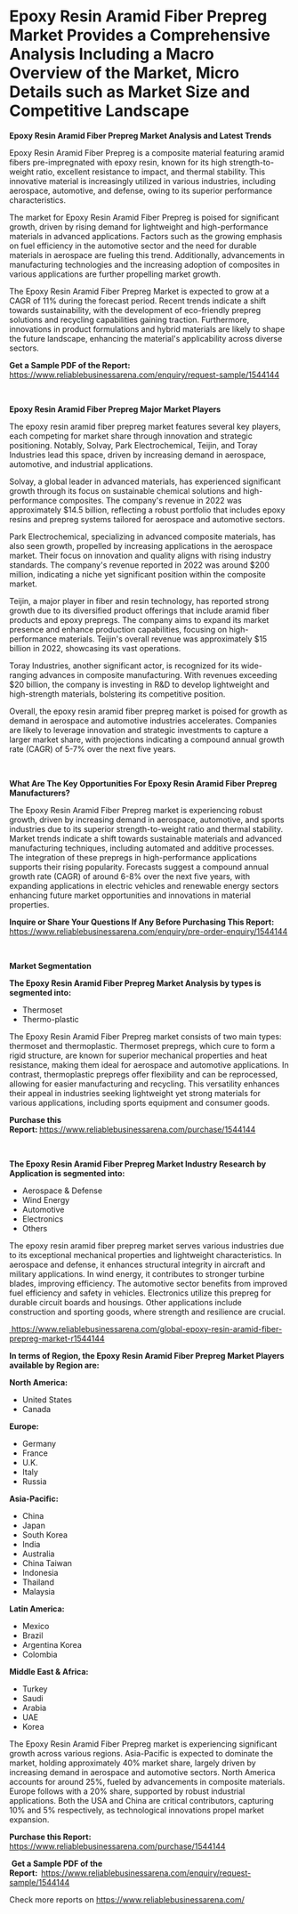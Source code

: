 <p><h1>Epoxy Resin Aramid Fiber Prepreg Market Provides a Comprehensive Analysis Including a Macro Overview of the Market, Micro Details such as Market Size and Competitive Landscape</h1></p><p><strong>Epoxy Resin Aramid Fiber Prepreg Market Analysis and Latest Trends</strong></p>
<p><p>Epoxy Resin Aramid Fiber Prepreg is a composite material featuring aramid fibers pre-impregnated with epoxy resin, known for its high strength-to-weight ratio, excellent resistance to impact, and thermal stability. This innovative material is increasingly utilized in various industries, including aerospace, automotive, and defense, owing to its superior performance characteristics.</p><p>The market for Epoxy Resin Aramid Fiber Prepreg is poised for significant growth, driven by rising demand for lightweight and high-performance materials in advanced applications. Factors such as the growing emphasis on fuel efficiency in the automotive sector and the need for durable materials in aerospace are fueling this trend. Additionally, advancements in manufacturing technologies and the increasing adoption of composites in various applications are further propelling market growth.</p><p>The Epoxy Resin Aramid Fiber Prepreg Market is expected to grow at a CAGR of 11% during the forecast period. Recent trends indicate a shift towards sustainability, with the development of eco-friendly prepreg solutions and recycling capabilities gaining traction. Furthermore, innovations in product formulations and hybrid materials are likely to shape the future landscape, enhancing the material's applicability across diverse sectors.</p></p>
<p><strong>Get a Sample PDF of the Report:&nbsp;</strong> <a href="https://www.reliablebusinessarena.com/enquiry/request-sample/1544144?utm_campaign=3531&utm_medium=2&utm_source=Github&utm_content=ia&utm_term=02042025&utm_id=epoxy-resin-aramid-fiber-prepreg">https://www.reliablebusinessarena.com/enquiry/request-sample/1544144</a></p>
<p>&nbsp;</p>
<p><strong>Epoxy Resin Aramid Fiber Prepreg Major Market Players</strong></p>
<p><p>The epoxy resin aramid fiber prepreg market features several key players, each competing for market share through innovation and strategic positioning. Notably, Solvay, Park Electrochemical, Teijin, and Toray Industries lead this space, driven by increasing demand in aerospace, automotive, and industrial applications.</p><p>Solvay, a global leader in advanced materials, has experienced significant growth through its focus on sustainable chemical solutions and high-performance composites. The company's revenue in 2022 was approximately $14.5 billion, reflecting a robust portfolio that includes epoxy resins and prepreg systems tailored for aerospace and automotive sectors.</p><p>Park Electrochemical, specializing in advanced composite materials, has also seen growth, propelled by increasing applications in the aerospace market. Their focus on innovation and quality aligns with rising industry standards. The company's revenue reported in 2022 was around $200 million, indicating a niche yet significant position within the composite market.</p><p>Teijin, a major player in fiber and resin technology, has reported strong growth due to its diversified product offerings that include aramid fiber products and epoxy prepregs. The company aims to expand its market presence and enhance production capabilities, focusing on high-performance materials. Teijin's overall revenue was approximately $15 billion in 2022, showcasing its vast operations.</p><p>Toray Industries, another significant actor, is recognized for its wide-ranging advances in composite manufacturing. With revenues exceeding $20 billion, the company is investing in R&D to develop lightweight and high-strength materials, bolstering its competitive position.</p><p>Overall, the epoxy resin aramid fiber prepreg market is poised for growth as demand in aerospace and automotive industries accelerates. Companies are likely to leverage innovation and strategic investments to capture a larger market share, with projections indicating a compound annual growth rate (CAGR) of 5-7% over the next five years.</p></p>
<p>&nbsp;</p>
<p><strong>What Are The Key Opportunities For Epoxy Resin Aramid Fiber Prepreg Manufacturers?</strong></p>
<p><p>The Epoxy Resin Aramid Fiber Prepreg market is experiencing robust growth, driven by increasing demand in aerospace, automotive, and sports industries due to its superior strength-to-weight ratio and thermal stability. Market trends indicate a shift towards sustainable materials and advanced manufacturing techniques, including automated and additive processes. The integration of these prepregs in high-performance applications supports their rising popularity. Forecasts suggest a compound annual growth rate (CAGR) of around 6-8% over the next five years, with expanding applications in electric vehicles and renewable energy sectors enhancing future market opportunities and innovations in material properties.</p></p>
<p><strong>Inquire or Share Your Questions If Any Before Purchasing This Report:</strong> <a href="https://www.reliablebusinessarena.com/enquiry/pre-order-enquiry/1544144?utm_campaign=3531&utm_medium=2&utm_source=Github&utm_content=ia&utm_term=02042025&utm_id=epoxy-resin-aramid-fiber-prepreg">https://www.reliablebusinessarena.com/enquiry/pre-order-enquiry/1544144</a></p>
<p>&nbsp;</p>
<p><strong>Market Segmentation</strong></p>
<p><strong>The Epoxy Resin Aramid Fiber Prepreg Market Analysis by types is segmented into:</strong></p>
<p><ul><li>Thermoset</li><li>Thermo-plastic</li></ul></p>
<p><p>The Epoxy Resin Aramid Fiber Prepreg market consists of two main types: thermoset and thermoplastic. Thermoset prepregs, which cure to form a rigid structure, are known for superior mechanical properties and heat resistance, making them ideal for aerospace and automotive applications. In contrast, thermoplastic prepregs offer flexibility and can be reprocessed, allowing for easier manufacturing and recycling. This versatility enhances their appeal in industries seeking lightweight yet strong materials for various applications, including sports equipment and consumer goods.</p></p>
<p><strong>Purchase this Report:&nbsp;</strong><a href="https://www.reliablebusinessarena.com/purchase/1544144?utm_campaign=3531&utm_medium=2&utm_source=Github&utm_content=ia&utm_term=02042025&utm_id=epoxy-resin-aramid-fiber-prepreg">https://www.reliablebusinessarena.com/purchase/1544144</a></p>
<p>&nbsp;</p>
<p><strong>The Epoxy Resin Aramid Fiber Prepreg Market Industry Research by Application is segmented into:</strong></p>
<p><ul><li>Aerospace & Defense</li><li>Wind Energy</li><li>Automotive</li><li>Electronics</li><li>Others</li></ul></p>
<p><p>The epoxy resin aramid fiber prepreg market serves various industries due to its exceptional mechanical properties and lightweight characteristics. In aerospace and defense, it enhances structural integrity in aircraft and military applications. In wind energy, it contributes to stronger turbine blades, improving efficiency. The automotive sector benefits from improved fuel efficiency and safety in vehicles. Electronics utilize this prepreg for durable circuit boards and housings. Other applications include construction and sporting goods, where strength and resilience are crucial.</p></p>
<p><a href="https://www.reliablebusinessarena.com/global-epoxy-resin-aramid-fiber-prepreg-market-r1544144?utm_campaign=3531&utm_medium=2&utm_source=Github&utm_content=ia&utm_term=02042025&utm_id=epoxy-resin-aramid-fiber-prepreg">&nbsp;https://www.reliablebusinessarena.com/global-epoxy-resin-aramid-fiber-prepreg-market-r1544144</a></p>
<p><strong>In terms of Region, the Epoxy Resin Aramid Fiber Prepreg Market Players available by Region are:</strong></p>
<p>
    <p> <strong> North America: </strong>
        <ul>
            <li>United States</li>
            <li>Canada</li>
        </ul>
        </p> 
    <p> <strong> Europe: </strong>
        <ul>
            <li>Germany</li>
            <li>France</li>
            <li>U.K.</li>
            <li>Italy</li>
            <li>Russia</li>
        </ul>
        </p> 
    <p> <strong> Asia-Pacific: </strong>
        <ul>
            <li>China</li>
            <li>Japan</li>
            <li>South Korea</li>
            <li>India</li>
            <li>Australia</li>
            <li>China Taiwan</li>
            <li>Indonesia</li>
            <li>Thailand</li>
            <li>Malaysia</li>
        </ul>
        </p> 
    <p> <strong> Latin America: </strong>
        <ul>
            <li>Mexico</li>
            <li>Brazil</li>
            <li>Argentina Korea</li>
            <li>Colombia</li>
        </ul>
        </p> 
    <p> <strong> Middle East & Africa: </strong>
        <ul>
            <li>Turkey</li>
            <li>Saudi</li>
            <li>Arabia</li>
            <li>UAE</li>
            <li>Korea</li>
        </ul>
    </p>
    </p>
<p><p>The Epoxy Resin Aramid Fiber Prepreg market is experiencing significant growth across various regions. Asia-Pacific is expected to dominate the market, holding approximately 40% market share, largely driven by increasing demand in aerospace and automotive sectors. North America accounts for around 25%, fueled by advancements in composite materials. Europe follows with a 20% share, supported by robust industrial applications. Both the USA and China are critical contributors, capturing 10% and 5% respectively, as technological innovations propel market expansion.</p></p>
<p><strong>Purchase this Report: </strong><a href="https://www.reliablebusinessarena.com/purchase/1544144?utm_campaign=3531&utm_medium=2&utm_source=Github&utm_content=ia&utm_term=02042025&utm_id=epoxy-resin-aramid-fiber-prepreg">https://www.reliablebusinessarena.com/purchase/1544144</a></p>
<p>&nbsp;<strong>Get a Sample PDF of the Report:&nbsp;&nbsp;</strong><a href="https://www.reliablebusinessarena.com/enquiry/request-sample/1544144?utm_campaign=3531&utm_medium=2&utm_source=Github&utm_content=ia&utm_term=02042025&utm_id=epoxy-resin-aramid-fiber-prepreg">https://www.reliablebusinessarena.com/enquiry/request-sample/1544144</a></p>
<p><strong></strong></p>
<p>Check more reports on <a href="https://www.reliablebusinessarena.com/?utm_campaign=3531&utm_medium=2&utm_source=Github&utm_content=ia&utm_term=02042025&utm_id=epoxy-resin-aramid-fiber-prepreg">https://www.reliablebusinessarena.com/</a></p>